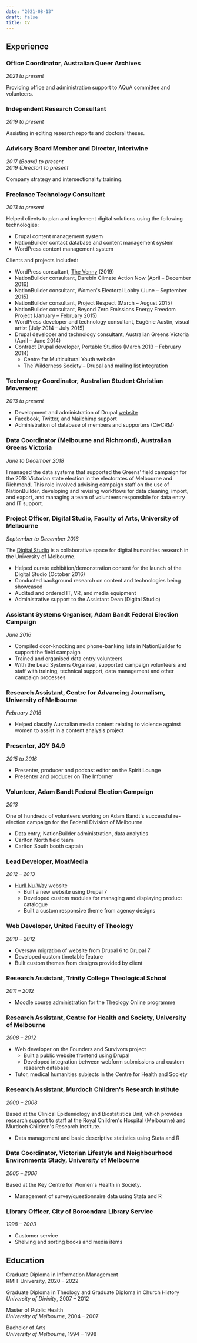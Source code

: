 ```yaml
---
date: "2021-08-13"
draft: false
title: CV
---
```


## Experience

### Office Coordinator, Australian Queer Archives

_2021 to present_

Providing office and administration support to AQuA committee and volunteers.

### Independent Research Consultant

_2019 to present_

Assisting in editing research reports and doctoral theses.

### Advisory Board Member and Director, intertwine

_2017 (Board) to present  
2019 (Director) to present_

Company strategy and intersectionality training.

### Freelance Technology Consultant

_2013 to present_

Helped clients to plan and implement digital solutions using the following technologies:

- Drupal content management system
- NationBuilder contact database and content management system
- WordPress content management system

Clients and projects included:

- WordPress consultant, [The Venny](https://thevenny.org.au/) (2019)
- NationBuilder consultant, Darebin Climate Action Now (April – December 2016)
- NationBuilder consultant, Women's Electoral Lobby (June – September 2015)
- NationBuilder consultant, Project Respect (March – August 2015)
- NationBuilder consultant, Beyond Zero Emissions Energy Freedom Project  (January – February 2015)
- WordPress developer and technology consultant, Eugénie Austin, visual artist (July 2014 – July 2015)
- Drupal developer and technology consultant, Australian Greens Victoria (April – June 2014)
- Contract Drupal developer, Portable Studios (March 2013 – February 2014)
  - Centre for Multicultural Youth website
  - The Wilderness Society – Drupal and mailing list integration

### Technology Coordinator, Australian Student Christian Movement

_2013 to present_

- Development and administration of Drupal [website](https://ascm.org.au/)
- Facebook, Twitter, and Mailchimp support
- Administration of database of members and supporters (CivCRM)

### Data Coordinator (Melbourne and Richmond), Australian Greens Victoria

_June to December 2018_

I managed the data systems that supported the Greens’ field campaign for
the 2018 Victorian state election in the electorates of Melbourne and
Richmond. This role involved advising campaign staff on the use of
NationBuilder, developing and revising workflows for data cleaning,
import, and export, and managing a team of volunteers responsible for
data entry and IT support.

### Project Officer, Digital Studio, Faculty of Arts, University of Melbourne

_September to December 2016_

The [Digital Studio](http://arts.unimelb.edu.au/research/digital-studio) is a collaborative space for digital humanities research in the University of Melbourne.

- Helped curate exhibition/demonstration content for the launch of the Digital Studio (October 2016)
- Conducted background research on content and technologies being showcased
- Audited and ordered IT, VR, and media equipment
- Administrative support to the Assistant Dean (Digital Studio)

### Assistant Systems Organiser, Adam Bandt Federal Election Campaign

_June 2016_

- Compiled door-knocking and phone-banking lists in NationBuilder to support the field campaign
- Trained and organised data entry volunteers
- With the Lead Systems Organiser, supported campaign volunteers and staff with training, technical support, data management and other campaign processes

### Research Assistant, Centre for Advancing Journalism, University of Melbourne

_February 2016_

- Helped classify Australian media content relating to violence against women to assist in a content analysis project

### Presenter, JOY 94.9

_2015 to 2016_

- Presenter, producer and podcast editor on the Spirit Lounge
- Presenter and producer on The Informer

### Volunteer, Adam Bandt Federal Election Campaign

_2013_

One of hundreds of volunteers working on Adam Bandt's successful re-election campaign for the Federal Division of Melbourne.

- Data entry, NationBuilder administration, data analytics
- Carlton North field team
- Carlton South booth captain

### Lead Developer, MoatMedia

_2012 – 2013_

- [Hurll Nu-Way](http://www.hnw.com.au/) website
  - Built a new website using Drupal 7
  - Developed custom modules for managing and displaying product catalogue
  - Built a custom responsive theme from agency designs

### Web Developer, United Faculty of Theology

_2010 – 2012_

- Oversaw migration of website from Drupal 6 to Drupal 7
- Developed custom timetable feature
- Built custom themes from designs provided by client

### Research Assistant, Trinity College Theological School

_2011 – 2012_

- Moodle course administration for the Theology Online programme

### Research Assistant, Centre for Health and Society, University of Melbourne

_2008 – 2012_

- Web developer on the Founders and Survivors project
  - Built a public website frontend using Drupal
  - Developed integration between webform submissions and custom research database
- Tutor, medical humanities subjects in the Centre for Health and Society

### Research Assistant, Murdoch Children's Research Institute

_2000 – 2008_

Based at the Clinical Epidemiology and Biostatistics Unit, which provides research support to staff at the Royal Children's Hospital (Melbourne) and Murdoch Children's Research Institute.

- Data management and basic descriptive statistics using Stata and R

### Data Coordinator, Victorian Lifestyle and Neighbourhood Environments Study, University of Melbourne

_2005 – 2006_

Based at the Key Centre for Women's Health in Society.

- Management of survey/questionnaire data using Stata and R

### Library Officer, City of Boroondara Library Service

_1998 – 2003_

- Customer service
- Shelving and sorting books and media items

## Education

Graduate Diploma in Information Management  
RMIT University, 2020 – 2022

Graduate Diploma in Theology and Graduate Diploma in Church History  
_University of Divinity_, 2007 – 2012

Master of Public Health  
_University of Melbourne_, 2004 – 2007

Bachelor of Arts  
_University of Melbourne_, 1994 – 1998
